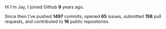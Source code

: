 Hi I'm Jay, I joined Github **9** years ago.

Since then I've pushed **1497** commits, opened **65** issues, submitted **158** pull requests, and contributed to **16** public repositories.
